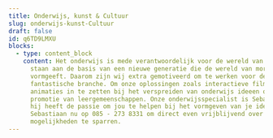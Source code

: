 ```yaml
---
title: Onderwijs, kunst & Cultuur
slug: onderwijs-kunst-Cultuur
draft: false
id: q6TD9LMXU
blocks:
  - type: content_block
    content: Het onderwijs is mede verantwoordelijk voor de wereld van morgen. Zij
      staan aan de basis van een nieuwe generatie die de wereld van morgen
      vormgeeft. Daarom zijn wij extra gemotiveerd om te werken voor deze
      fantastische branche. Om onze oplossingen zoals interactieve film of
      animaties in te zetten bij het verspreiden van onderwijs ideeen of de
      promotie van leergemeenschappen. Onze onderwijsspecialist is Sebastiaan,
      hij heeft de passie om jou te helpen bij het vormgeven van je ideeen. Bel
      Sebastiaan nu op 085 - 273 8331 om direct even vrijblijvend over de
      mogelijkheden te sparren.
---
```

